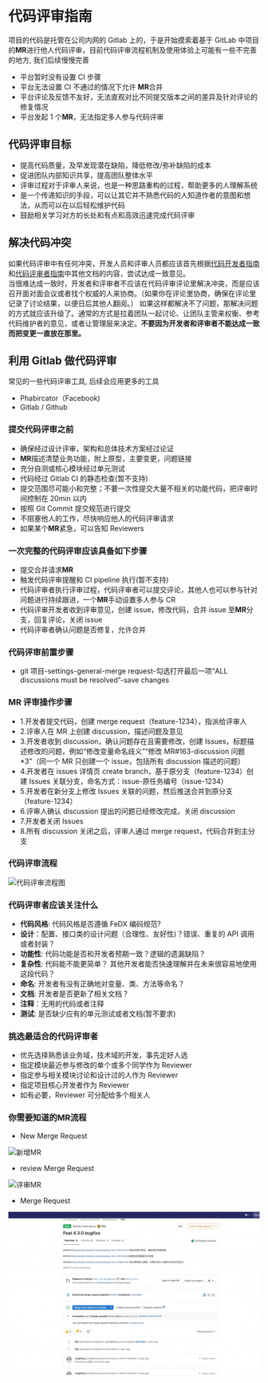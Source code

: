 # 代码评审指南

项目的代码是托管在公司内网的 Gitlab 上的，于是开始摸索着基于 GitLab 中项目的**MR**进行他人代码评审，目前代码评审流程机制及使用体验上可能有一些不完善的地方, 我们后续慢慢完善

-   平台暂时没有设置 CI 步骤
-   平台无法设置 CI 不通过的情况下允许 **MR**合并
-   平台评论及反馈不友好，无法直观对比不同提交版本之间的差异及针对评论的修复情况
-   平台发起 1 个**MR**，无法指定多人参与代码评审

## 代码评审目标

-   提高代码质量，及早发现潜在缺陷，降低修改/弥补缺陷的成本
-   促进团队内部知识共享，提高团队整体水平
-   评审过程对于评审人来说，也是一种思路重构的过程，帮助更多的人理解系统
-   是一个传递知识的手段，可以让其它并不熟悉代码的人知道作者的意图和想法，从而可以在以后轻松维护代码
-   鼓励相关学习对方的长处和有点和高效迅速完成代码评审

## 解决代码冲突

如果代码评审中有任何冲突，开发人员和评审人员都应该首先根据[代码开发者指南](./docs/Developer.md)和[代码评审者指南](./docs/Reviewers.md)中其他文档的内容，尝试达成一致意见。  
当很难达成一致时，开发者和评审者不应该在代码评审评论里解决冲突，而是应该召开面对面会议或者找个权威的人来协商。（如果你在评论里协商，确保在评论里记录了讨论结果，以便日后其他人翻阅。）
如果这样都解决不了问题，那解决问题的方式就应该升级了。通常的方式是拉着团队一起讨论、让团队主管来权衡、参考代码维护者的意见，或者让管理层来决定。**不要因为开发者和评审者不能达成一致而把变更一直放在那里。**

## 利用 Gitlab 做代码评审

常见的一些代码评审工具, 后续会应用更多的工具

-   Phabircator（Facebook)
-   Gitlab / Github

### 提交代码评审之前

-   确保经过设计评审，架构和总体技术方案经过论证
-   **MR**描述清楚业务功能，附上原型，主要变更，问题链接
-   充分自测或核心模块经过单元测试
-   代码经过 Gitlab CI 的静态检查(暂不支持)
-   提交范围尽可能小和完整；不要一次性提交大量不相关的功能代码，把评审时间控制在 20min 以内
-   按照 Git Commit 提交规范进行提交
-   不阻塞他人的工作，尽快响应他人的代码评审请求
-   如果某个**MR**紧急，可以告知 Reviewers

### 一次完整的代码评审应该具备如下步骤

-   提交合并请求**MR**
-   触发代码评审提醒和 CI pipeline 执行(暂不支持)
-   代码评审者执行评审过程，代码评审者可以提交评论，其他人也可以参与针对问题进行持续跟进，一个**MR**手动设置多人参与 CR
-   代码评审开发者收到评审意见，创建 issue，修改代码，合并 issue 至**MR**分支，回复评论，关闭 issue
-   代码评审者确认问题是否修复，允许合并

### 代码评审前置步骤

-   git 项目-settings-general-merge request-勾选打开最后一项“ALL discussions must be resolved”-save changes

### MR 评审操作步骤

-   1.开发者提交代码，创建 merge request（feature-1234），指派给评审人
-   2.评审人在 MR 上创建 discussion，描述问题及意见
-   3.开发者收到 discussion，确认问题存在且需要修改，创建 Issues，标题描述修改的问题，例如“修改变量命名歧义”“修改 MR#163-discussion 问题\*3”（同一个 MR 只创建一个 issue，包括所有 discussion 描述的问题）
-   4.开发者在 issues 详情页 create branch，基于原分支（feature-1234）创建 Issues 关联分支，命名方式：issue-原任务编号（issue-1234）
-   5.开发者在新分支上修改 Issues 关联的问题，然后推送合并到原分支（feature-1234）
-   6.评审人确认 discussion 提出的问题已经修改完成，关闭 discussion
-   7.开发者关闭 Issues
-   8.所有 discussion 关闭之后，评审人通过 merge request，代码合并到主分支

### 代码评审流程

![代码评审流程图](../images/code-review-flow.png)

### 代码评审者应该关注什么

-   **代码风格**: 代码风格是否遵循 FeDX 编码规范?
-   **设计**：配置、接口类的设计问题（合理性、友好性)？错误、重复的 API 调用或者封装？
-   **功能性**: 代码功能是否和开发者预期一致？逻辑的遗漏缺陷？
-   **复杂性**: 代码能不能更简单？ 其他开发者能否快速理解并在未来很容易地使用这段代码？
-   **命名**: 开发者有没有正确地对变量、类、方法等命名？
-   **文档**: 开发者是否更新了相关文档？
-   **注释**：无用的代码或者注释
-   **测试**: 是否缺少应有的单元测试或者文档(暂不要求)

### 挑选最适合的代码评审者

-   优先选择熟悉该业务域，技术域的开发，事先定好人选
-   指定模块最近参与修改的单个或多个同学作为 Reviewer
-   指定参与相关模块讨论和设计过的人作为 Reviewer
-   指定项目核心开发者作为 Reviewer
-   如有必要，Reviewer 可分配给多个相关人

### 你需要知道的**MR**流程

-   New Merge Request

![新增MR](../images/new_MR.gif)

-   review Merge Request

![评审MR](../images/review_MR.gif)

-   Merge Request

![合并MR](../images/merge_MR.gif)
